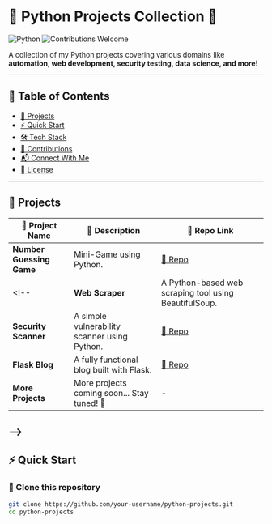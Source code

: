 # 🐍 Python Projects Collection 🚀

![Python](https://img.shields.io/badge/Python-3.x-blue?style=for-the-badge&logo=python) 
![Contributions Welcome](https://img.shields.io/badge/Contributions-Welcome-brightgreen?style=for-the-badge) 


A collection of my Python projects covering various domains like **automation, web development, security testing, data science, and more!**  

---

## 📂 Table of Contents
- [📌 Projects](#-projects)
- [⚡ Quick Start](#-quick-start)
- [🛠 Tech Stack](#-tech-stack)
- [🤝 Contributions](#-contributions)
- [📬 Connect With Me](#-connect-with-me)
- [📜 License](#-license)

---

## 📌 Projects  

| 🚀 Project Name | 📝 Description | 🔗 Repo Link |
|---------------|--------------|------------|
| **Number Guessing Game** | Mini-Game using Python. | [🔗 Repo](#) |
<!--| **Web Scraper** | A Python-based web scraping tool using BeautifulSoup. | [🔗 Repo](#) |
| **Security Scanner** | A simple vulnerability scanner using Python. | [🔗 Repo](#) |
| **Flask Blog** | A fully functional blog built with Flask. | [🔗 Repo](#) |
| **More Projects** | More projects coming soon... Stay tuned! 🚀 | - |
-->
---

## ⚡ Quick Start  

### 🔹 Clone this repository
```bash
git clone https://github.com/your-username/python-projects.git
cd python-projects
